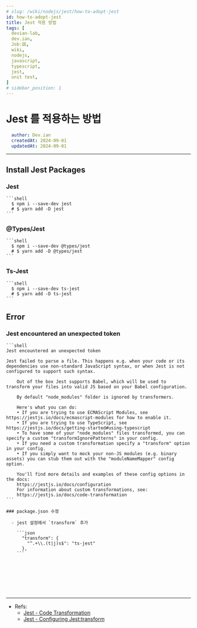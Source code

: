 ```yaml
---
# slug: /wiki/nodejs/jest/how-to-adopt-jest
id: how-to-adopt-jest
title: Jest 적용 방법
tags: [
  devian-lab, 
  dev.ian,
  Jobː談,
  wiki,
  nodejs,
  javascript,
  typescript, 
  jest,
  unit test,
]
# sidebar_position: 1
---
```


<!--title -->
# Jest 를 적용하는 방법
<!--//title -->

<!-- 
```json
{
  "author": "Dev.ian",
  "createdAt": "2024-09-01",
  "updatedAt": "2024-09-01"
}
``` 
-->

```yaml
  author: Dev.ian
  createdAt: 2024-09-01
  updatedAt: 2024-09-01
```

---

## Install Jest Packages

  ### Jest

    ```shell
      $ npm i --save-dev jest
      # $ yarn add -D jest
    ```

  ### @Types/Jest

    ```shell
      $ npm i --save-dev @types/jest
      # $ yarn add -D @types/jest
    ```

  ### Ts-Jest

    ```shell
      $ npm i --save-dev ts-jest
      # $ yarn add -D ts-jest
    ```

## Error

  ### Jest encountered an unexpected token

    ```shell
    Jest encountered an unexpected token

    Jest failed to parse a file. This happens e.g. when your code or its dependencies use non-standard JavaScript syntax, or when Jest is not configured to support such syntax.

        Out of the box Jest supports Babel, which will be used to transform your files into valid JS based on your Babel configuration.

        By default "node_modules" folder is ignored by transformers.

        Here's what you can do:
        • If you are trying to use ECMAScript Modules, see https://jestjs.io/docs/ecmascript-modules for how to enable it.
        • If you are trying to use TypeScript, see https://jestjs.io/docs/getting-started#using-typescript
        • To have some of your "node_modules" files transformed, you can specify a custom "transformIgnorePatterns" in your config.
        • If you need a custom transformation specify a "transform" option in your config.
        • If you simply want to mock your non-JS modules (e.g. binary assets) you can stub them out with the "moduleNameMapper" config option.

        You'll find more details and examples of these config options in the docs:
        https://jestjs.io/docs/configuration
        For information about custom transformations, see:
        https://jestjs.io/docs/code-transformation
    ```

    ### package.json 수정 

      - jest 설정에서 `transform` 추가

        ```json
          "transform": {
            "^.+\\.(t|j)s$": "ts-jest"
          },
        ```



<br /><br /><br /><br /><br />

--- 
- Refs:
  + [Jest - Code Transformation](https://jestjs.io/docs/code-transformation)
  + [Jest - Configuring Jest:transform ](https://jestjs.io/docs/configuration#transform-objectstring-pathtotransformer--pathtotransformer-object)




